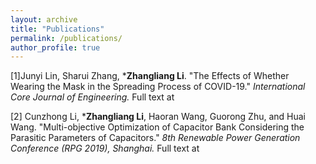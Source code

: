 ```yaml
---
layout: archive
title: "Publications"
permalink: /publications/
author_profile: true
---
```


[1]Junyi Lin, Sharui Zhang, ***Zhangliang Li**. "The Effects of Whether Wearing the Mask in the Spreading Process of COVID-19."<i> International Core Journal of Engineering.</i> Full text at <a href="https://dx.doi.org/10.6919/ICJE.202012_6(12).0025"></a>

[2] Cunzhong Li, ***Zhangliang Li**, Haoran Wang, Guorong Zhu, and Huai Wang. "Multi-objective Optimization of Capacitor Bank Considering the Parasitic Parameters of Capacitors."<i> 8th Renewable Power Generation Conference (RPG 2019), Shanghai.</i> Full text at <a href="https://digital-library.theiet.org/content/conferences/10.1049/cp.2019.0677"></a>